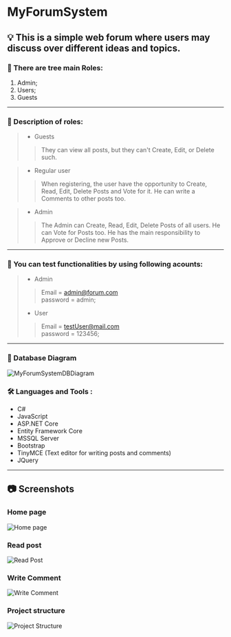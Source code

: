 # MyForumSystem
## :bulb: This is a simple web forum where users may discuss over different ideas and topics.

### :couple: There are tree main Roles:
1. Admin;
2. Users;
3. Guests         
---
### :couple: Description of roles:

>- Guests<br>
>> They can view all posts, but they can't Create, Edit, or Delete such. 

>- Regular user<br>
>> When registering, the user have the opportunity to Create, Read, Edit, Delete Posts and Vote for it. He can write a Comments to other posts too.

>- Admin<br>
>> The Admin can Create, Read, Edit, Delete Posts of all users. He can Vote for Posts too. He has the main responsibility to Approve or Decline new Posts.
---
 ### :key: You can test functionalities by using following acounts:
>- Admin<br>
>> Email = admin@forum.com<br>
>> password = admin;
>- User<br>
>> Email = testUser@mail.com<br>
>> password = 123456;
---
### :floppy_disk: Database Diagram
![MyForumSystemDBDiagram](https://user-images.githubusercontent.com/64737227/193925628-46bebbd8-f73f-4296-8379-47778e886269.png)


### :hammer_and_wrench: Languages and Tools :
- C#
- JavaScript
- ASP.NET Core
- Entity Framework Core
- MSSQL Server
- Bootstrap
- TinyMCE (Text editor for writing posts and comments)
- JQuery
---
## :camera: Screenshots
### Home page
![Home page](https://user-images.githubusercontent.com/64737227/193987837-e769dbe3-5c54-4f4a-a99a-8ed6a11557d3.png)
### Read post
![Read Post](https://user-images.githubusercontent.com/64737227/193990240-9d16852f-95d4-4197-a67d-813c17002915.png)
### Write Comment
![Write Comment](https://user-images.githubusercontent.com/64737227/193990599-c25f90d1-a92e-4279-b2b6-f6bcd6f527bb.png)
### Project structure
![Project Structure](https://user-images.githubusercontent.com/64737227/193991635-70207983-8d5b-4c1e-bc15-0d75238cc2f6.png)
